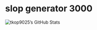 # slop generator 3000



![tkop9025’s GitHub Stats](https://github-readme-stats.vercel.app/api?username=tkop9025&show_icons=true)

